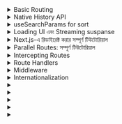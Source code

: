 
<details>
  <summary>Basic Routing</summary>
  
  ## Content Revealed
  
  
  


# 🚀 **Next.js 14-এ Nested Route (নেস্টেড রাউট) ব্যবহারের বাংলা টিউটোরিয়াল (TypeScript + TSX)**
Next.js-এ **Nested Routes** মানে হলো **একটি রাউটের ভিতরে অন্য রাউট তৈরি করা**।  
এটি **ড্যাশবোর্ড, ব্লগ পোস্ট, প্রোফাইল, অ্যাডমিন প্যানেল ইত্যাদির জন্য দরকারি**।  

---

## 🔹 **1️⃣ Basic Nested Route তৈরি করা**  
👉 ধরুন, আমাদের `/dashboard` রাউটের ভিতরে **"Users"** ও **"Settings"** পেজ থাকবে।

### ✅ **📁 ফোল্ডার স্ট্রাকচার**
```
app/
│── dashboard/
│   │── page.tsx          (Dashboard Home Page)
│   │── users/
│   │   │── page.tsx      (Users Page)
│   │── settings/
│   │   │── page.tsx      (Settings Page)
```

### **📌 `app/dashboard/page.tsx` (Dashboard মূল পেজ)**
```tsx
export default function Dashboard() {
  return (
    <div className="p-5">
      <h1 className="text-3xl font-bold">Dashboard</h1>
      <p>এটি Dashboard এর মূল পেজ।</p>
    </div>
  );
}
```
🛠 **রাউট:** `/dashboard`  

---

### **📌 `app/dashboard/users/page.tsx` (Users Page)**
```tsx
export default function UsersPage() {
  return (
    <div className="p-5">
      <h1 className="text-3xl font-bold">Users</h1>
      <p>এটি Users Page যেখানে ইউজার লিস্ট থাকবে।</p>
    </div>
  );
}
```
🛠 **রাউট:** `/dashboard/users`  

---

### **📌 `app/dashboard/settings/page.tsx` (Settings Page)**
```tsx
export default function SettingsPage() {
  return (
    <div className="p-5">
      <h1 className="text-3xl font-bold">Settings</h1>
      <p>এটি Settings Page যেখানে সেটিংস পরিবর্তন করা যাবে।</p>
    </div>
  );
}
```
🛠 **রাউট:** `/dashboard/settings`

---

## 🔹 **2️⃣ Nested Layout ব্যবহার করা (Shared Navbar/Footer)**  
👉 **`layout.tsx` ফাইল ব্যবহার করে Navbar/Footer শেয়ার করা যাবে।**  

### **📌 `app/dashboard/layout.tsx` (Dashboard Layout)**
```tsx
import Link from "next/link";

export default function DashboardLayout({ children }: { children: React.ReactNode }) {
  return (
    <div className="p-5">
      <nav className="mb-5">
        <Link href="/dashboard" className="mr-4 text-blue-500">Home</Link>
        <Link href="/dashboard/users" className="mr-4 text-blue-500">Users</Link>
        <Link href="/dashboard/settings" className="text-blue-500">Settings</Link>
      </nav>
      <main>{children}</main>
    </div>
  );
}
```
✅ **এখন `/dashboard` রুটের প্রতিটি পেজে Navbar দেখাবে।**  
🛠 **রাউটগুলো:** `/dashboard`, `/dashboard/users`, `/dashboard/settings`

---

## 🔹 **3️⃣ ডায়নামিক রাউট তৈরি করা**
👉 ধরুন, `/dashboard/users/1`, `/dashboard/users/2` এরকম **ডাইনামিক রাউট লাগবে**।

### ✅ **📁 ফোল্ডার স্ট্রাকচার**
```
app/
│── dashboard/
│   │── users/
│   │   │── [id]/
│   │   │   │── page.tsx   (User Details Page)
```

### **📌 `app/dashboard/users/[id]/page.tsx` (User Details Page)**
```tsx
export default function UserDetailsPage({ params }: { params: { id: string } }) {
  return (
    <div className="p-5">
      <h1 className="text-3xl font-bold">User ID: {params.id}</h1>
      <p>এটি ইউজারের ডিটেইলস পেজ।</p>
    </div>
  );
}
```
✅ **এখন `/dashboard/users/1`, `/dashboard/users/2` ইত্যাদি রাউট কাজ করবে।**

---

## 🔹 **4️⃣ Loading Skeleton দেখানো (Suspense & Loading State)**
👉 **ডাটা লোড হতে দেরি হলে "Loading..." দেখাতে পারি।**  

### **📌 `app/dashboard/loading.tsx`**
```tsx
export default function Loading() {
  return <p className="text-center text-gray-500">Loading...</p>;
}
```
✅ **এখন `/dashboard` এ লোডিং স্টেট দেখাবে ডাটা আসার আগে।**  

---

## 🎯 **সংক্ষেপে**
| বিষয় | ব্যাখ্যা |
|------|---------|
| **Basic Nested Route** | `app/dashboard/` ফোল্ডারের ভিতরে আলাদা পেজ তৈরি করলে নেস্টেড রাউট কাজ করবে। |
| **Shared Layout** | `layout.tsx` ব্যবহার করে Navbar/Footer যোগ করা যায়। |
| **Dynamic Route** | `app/dashboard/users/[id]/page.tsx` ব্যবহার করলে `/users/1`, `/users/2` রাউট কাজ করবে। |
| **Loading State** | `loading.tsx` ফাইল ব্যবহার করে লোডিং ইফেক্ট যোগ করা যায়। |

---

## 🎉 **শেষ কথা**
✅ **Next.js-এ Nested Route সহজেই তৈরি করা যায়।**  
✅ **Shared Layout ব্যবহার করলে UI ম্যানেজ করা সহজ হয়।**  
✅ **ডাইনামিক রাউট ও লোডিং স্ক্রিন যোগ করলে প্রজেক্ট আরও ভালো হয়।**  

🚀 **এখন আপনি Next.js-এ Nested Routing ব্যবহার করতে পারবেন! Happy Coding! 🎯**

</details>
<details>
<summary>Native History API</summary>
### Next.js-এ Native History API ব্যবহার করা  

Next.js-এ **window.history.pushState** এবং **window.history.replaceState** মেথড ব্যবহার করে ব্রাউজারের **history stack** আপডেট করা যায়, যাতে পেজ রিলোড ছাড়াই URL পরিবর্তন করা যায়।  

এই মেথডগুলো **Next.js Router** এর সাথে ইন্টিগ্রেট হয়, ফলে **usePathname** এবং **useSearchParams** হুকের মাধ্যমে URL পরিবর্তন ট্র্যাক করা যায়।

---

## 🔹 **window.history.pushState**  
এটি ব্রাউজারের **history stack**-এ নতুন একটি এন্ট্রি যোগ করে, ফলে ইউজার **Back** বাটন ব্যবহার করে আগের অবস্থায় ফিরে যেতে পারেন।  

💡 **উদাহরণ:**  
একটি প্রোডাক্ট লিস্ট সাজানোর জন্য **pushState** ব্যবহার করা যেতে পারে।  

```tsx
'use client'
 
import { useSearchParams } from 'next/navigation'
 
export default function SortProducts() {
  const searchParams = useSearchParams()
 
  function updateSorting(sortOrder: string) {
    const params = new URLSearchParams(searchParams.toString())
    params.set('sort', sortOrder)
    window.history.pushState(null, '', `?${params.toString()}`)
  }
 
  return (
    <>
      <button onClick={() => updateSorting('asc')}>Sort Ascending</button>
      <button onClick={() => updateSorting('desc')}>Sort Descending</button>
    </>
  )
}
```
📌 **কী হচ্ছে এখানে?**  
- **useSearchParams()** দিয়ে বর্তমান URL-এর **query parameters** নেওয়া হচ্ছে।  
- `updateSorting()` ফাংশনটি `sort` প্যারামিটার আপডেট করে **pushState** ব্যবহার করে URL পরিবর্তন করছে।  
- ফলে ইউজার যখন **Back** বাটন চাপবে, তখন আগের **sort order** ফিরে পাবে।  

---

## 🔹 **window.history.replaceState**  
এটি বর্তমান **history entry** পরিবর্তন করে, তবে নতুন এন্ট্রি যোগ করে না। ফলে **Back** বাটন চাপলে আগের অবস্থায় ফেরা যায় না।  

💡 **উদাহরণ:**  
ভাষা পরিবর্তন (Locale Switch) করার জন্য **replaceState** ব্যবহার করা যেতে পারে।  

```tsx
'use client'
 
import { usePathname } from 'next/navigation'
 
export function LocaleSwitcher() {
  const pathname = usePathname()
 
  function switchLocale(locale: string) {
    // নতুন ভাষার জন্য URL পরিবর্তন
    const newPath = `/${locale}${pathname}`
    window.history.replaceState(null, '', newPath)
  }
 
  return (
    <>
      <button onClick={() => switchLocale('en')}>English</button>
      <button onClick={() => switchLocale('fr')}>French</button>
    </>
  )
}
```
📌 **কী হচ্ছে এখানে?**  
- **usePathname()** দিয়ে বর্তমান পেজের **path** নেওয়া হচ্ছে।  
- `switchLocale()` ফাংশনটি নতুন ভাষা যুক্ত করে **replaceState** ব্যবহার করে URL পরিবর্তন করছে।  
- কিন্তু এটি **pushState** নয়, তাই ইউজার **Back** বাটনে চাপলে আগের ভাষায় ফিরে যেতে পারবে না।  

---

## 🛠 **সংক্ষেপে পার্থক্য:**  

| Method | কাজের ধরন | Back Button কাজ করে? |
|--------|-----------|----------------------|
| **pushState** | নতুন **history entry** যোগ করে | ✅ হ্যাঁ |
| **replaceState** | বর্তমান **history entry** পরিবর্তন করে | ❌ না |

এগুলো ব্যবহার করে Next.js-এ ডাইনামিকভাবে URL পরিবর্তন করা যায়, যা **SEO-friendly** এবং **user experience** উন্নত করে! 🚀
</details>

<details>
<summary>useSearchParams for sort </summary>
### **🛒 ৭টি প্রোডাক্ট নিয়ে `useSearchParams` ইমপ্লিমেন্টেশন**  
এখানে আমরা **Next.js** ব্যবহার করে ৭টি প্রোডাক্টের একটি লিস্ট তৈরি করবো, যেখানে ইউজার **Sort (Ascending/Descending), Category ফিল্টার এবং Pagination** করতে পারবে।  

---

## **📌 Features**
✅ **Query Parameters থেকে Data Fetch করবে**  
✅ **Sorting (Price Wise Asc/Desc) করা যাবে**  
✅ **Category Wise ফিল্টার করা যাবে**  
✅ **Pagination (একবারে ৩টি প্রোডাক্ট দেখানো হবে)**  

---

### **📜 Step 1: Dummy Product Data**
```tsx
const products = [
  { id: 1, name: "Laptop", price: 1000, category: "Electronics" },
  { id: 2, name: "Phone", price: 800, category: "Electronics" },
  { id: 3, name: "Shirt", price: 50, category: "Clothing" },
  { id: 4, name: "Jeans", price: 60, category: "Clothing" },
  { id: 5, name: "Washing Machine", price: 500, category: "Home Appliances" },
  { id: 6, name: "Headphones", price: 200, category: "Electronics" },
  { id: 7, name: "Shoes", price: 100, category: "Clothing" }
];
```

---

### **📜 Step 2: `ProductList.tsx` Component**
```tsx
'use client';

import { useSearchParams } from 'next/navigation';
import { useState, useEffect } from 'react';

const products = [
  { id: 1, name: "Laptop", price: 1000, category: "Electronics" },
  { id: 2, name: "Phone", price: 800, category: "Electronics" },
  { id: 3, name: "Shirt", price: 50, category: "Clothing" },
  { id: 4, name: "Jeans", price: 60, category: "Clothing" },
  { id: 5, name: "Washing Machine", price: 500, category: "Home Appliances" },
  { id: 6, name: "Headphones", price: 200, category: "Electronics" },
  { id: 7, name: "Shoes", price: 100, category: "Clothing" }
];

export default function ProductList() {
  const searchParams = useSearchParams();
  const [filteredProducts, setFilteredProducts] = useState(products);

  useEffect(() => {
    let sortedProducts = [...products];

    // ✅ Sort Handling
    const sortOrder = searchParams.get('sort');
    if (sortOrder === 'asc') {
      sortedProducts.sort((a, b) => a.price - b.price);
    } else if (sortOrder === 'desc') {
      sortedProducts.sort((a, b) => b.price - a.price);
    }

    // ✅ Category Filtering
    const category = searchParams.get('category');
    if (category) {
      sortedProducts = sortedProducts.filter(p => p.category === category);
    }

    // ✅ Pagination
    const page = parseInt(searchParams.get('page') || '1', 10);
    const perPage = 3;
    const startIndex = (page - 1) * perPage;
    const endIndex = startIndex + perPage;
    sortedProducts = sortedProducts.slice(startIndex, endIndex);

    setFilteredProducts(sortedProducts);
  }, [searchParams]);

  function updateQuery(param: string, value: string) {
    const params = new URLSearchParams(searchParams.toString());
    if (value) {
      params.set(param, value);
    } else {
      params.delete(param);
    }
    window.history.pushState(null, '', `?${params.toString()}`);
  }

  return (
    <div className="p-4">
      <h2 className="text-xl font-bold mb-2">🛒 Product List</h2>

      {/* 🔹 Sorting Buttons */}
      <div className="mb-4">
        <button onClick={() => updateQuery('sort', 'asc')} className="px-3 py-1 bg-blue-500 text-white mr-2">Sort by Price (Low to High)</button>
        <button onClick={() => updateQuery('sort', 'desc')} className="px-3 py-1 bg-blue-500 text-white">Sort by Price (High to Low)</button>
      </div>

      {/* 🔹 Category Filter */}
      <div className="mb-4">
        <button onClick={() => updateQuery('category', 'Electronics')} className="px-3 py-1 bg-green-500 text-white mr-2">Electronics</button>
        <button onClick={() => updateQuery('category', 'Clothing')} className="px-3 py-1 bg-green-500 text-white mr-2">Clothing</button>
        <button onClick={() => updateQuery('category', 'Home Appliances')} className="px-3 py-1 bg-green-500 text-white">Home Appliances</button>
        <button onClick={() => updateQuery('category', '')} className="px-3 py-1 bg-gray-500 text-white ml-2">Reset</button>
      </div>

      {/* 🔹 Product List */}
      <ul className="border p-4 rounded">
        {filteredProducts.length > 0 ? (
          filteredProducts.map((product) => (
            <li key={product.id} className="py-2 border-b">
              {product.name} - ${product.price} ({product.category})
            </li>
          ))
        ) : (
          <p className="text-red-500">No products found.</p>
        )}
      </ul>

      {/* 🔹 Pagination */}
      <div className="mt-4">
        <button onClick={() => updateQuery('page', '1')} className="px-3 py-1 bg-gray-700 text-white mr-2">Page 1</button>
        <button onClick={() => updateQuery('page', '2')} className="px-3 py-1 bg-gray-700 text-white">Page 2</button>
      </div>
    </div>
  );
}
```

---

## **🚀 কীভাবে কাজ করবে?**
1. **Sorting:**  
   - "Sort by Price (Low to High)" ক্লিক করলে URL: `?sort=asc`  
   - "Sort by Price (High to Low)" ক্লিক করলে URL: `?sort=desc`  

2. **Filtering by Category:**  
   - "Electronics" ক্লিক করলে URL: `?category=Electronics`  
   - "Clothing" ক্লিক করলে URL: `?category=Clothing`  
   - "Home Appliances" ক্লিক করলে URL: `?category=Home Appliances`  

3. **Pagination:**  
   - "Page 1" ক্লিক করলে URL: `?page=1` (প্রথম ৩টি প্রোডাক্ট দেখাবে)  
   - "Page 2" ক্লিক করলে URL: `?page=2` (পরবর্তী ৩টি প্রোডাক্ট দেখাবে)  

---

## **🔥 সংক্ষেপে `useSearchParams` দিয়ে কী করা হলো?**
✅ **Query থেকে `sort`, `category`, `page` রিড করা হলো।**  
✅ **Sorting অনুযায়ী প্রোডাক্ট সাজানো হলো।**  
✅ **Category অনুসারে ফিল্টার করা হলো।**  
✅ **Pagination যোগ করা হলো (একবারে ৩টি প্রোডাক্ট দেখানো হলো)।**  
✅ **URL আপডেটের জন্য `window.history.pushState` ব্যবহার করা হলো।**  

🚀 **এটি ব্যবহার করে Next.js-এ ডাইনামিক ফিল্টারিং ও পেজিনেশন সহজে করা সম্ভব!** 🎯
</details>

<details>
<summary>Loading UI এবং Streaming suspanse </summary>

নিচে Next.js-এ **Loading UI এবং Streaming** ব্যাখ্যা করা হলো এবং **Skeleton UI সহ লোডিং পেজের** একটি উদাহরণ দেওয়া হলো।

---

## **🔹 Loading UI এবং Streaming**
### **📌 Loading UI কী?**
Next.js-এ `loading.js` একটি **special file**, যা **React Suspense** ব্যবহার করে **loading state** তৈরি করতে সাহায্য করে। এটি রুট সেগমেন্ট (route segment) লোড হওয়ার সময় **তৎক্ষণাৎ একটি লোডিং UI** দেখায় এবং **নতুন কন্টেন্ট** লোড হওয়ার পর স্বয়ংক্রিয়ভাবে পরিবর্তন করে।

### **🔥 Instant Loading States**
- ব্যবহারকারীরা বুঝতে পারে যে অ্যাপটি **রেসপন্স করছে।**
- স্ক্রিনের গুরুত্বপূর্ণ অংশ যেমন **কভার ফটো, টাইটেল বা Skeleton UI** লোড করা যায়।
- এটি **ভালো ইউজার এক্সপেরিয়েন্স** প্রদান করে।

### **📂 `loading.js` ফাইল যুক্ত করার নিয়ম**
ফোল্ডারের ভিতরে `loading.js` ফাইল রাখলেই এটি **স্বয়ংক্রিয়ভাবে `layout.js`-এর ভেতরে `page.js`-কে wrap** করবে।

📌 **ফাইল স্ট্রাকচার:**
```
app/
 ├── dashboard/
 │    ├── page.tsx
 │    ├── layout.tsx
 │    ├── loading.tsx  <-- ✅ এখানে লোডিং UI যুক্ত হবে।
```

### **📌 Skeleton UI সহ `loading.tsx` ফাইলের কোড**
```tsx
import React from 'react';

export default function Loading() {
  return (
    <div className="p-6">
      <div className="animate-pulse space-y-4">
        <div className="h-4 bg-gray-300 rounded w-3/4"></div>
        <div className="h-4 bg-gray-300 rounded w-1/2"></div>
        <div className="h-8 bg-gray-300 rounded w-full"></div>
      </div>
    </div>
  );
}
```
🔹 **এখানে কী হচ্ছে?**
- `animate-pulse` ক্লাস ব্যবহার করে **সোফট বাউন্সিং এফেক্ট** দেওয়া হয়েছে।
- `bg-gray-300` ব্যাকগ্রাউন্ড রঙের মাধ্যমে **Skeleton UI** তৈরি করা হয়েছে।

---

## **🔹 Streaming with Suspense**
### **📌 Streaming কীভাবে কাজ করে?**
📌 **পুরোনো SSR প্রসেস:**  
1️⃣ সার্ভার থেকে ডাটা ফেচ করা হয়।  
2️⃣ সার্ভার HTML রেন্ডার করে।  
3️⃣ ক্লায়েন্টে HTML, CSS, এবং JavaScript পাঠানো হয়।  
4️⃣ পেজ প্রথমে **নন-ইন্টারঅ্যাকটিভ** থাকে।  
5️⃣ **React হাইড্রেট করে** পেজকে ইন্টারঅ্যাকটিভ করে।  

📌 **Streaming SSR-এর সুবিধা:**  
✅ পেজ লোড **ব্লক না হয়ে** ধাপে ধাপে লোড হয়।  
✅ কম গুরুত্বপূর্ণ **কম্পোনেন্টগুলোর** লোডিং **পরে হতে পারে**।  
✅ সার্ভার **চাংক আকারে HTML পাঠাতে পারে**, ফলে লোডিং টাইম কমে।  

---

### **📌 `Suspense` এবং Streaming-এর ব্যবহার**
📂 **`page.tsx` ফাইল:**  
```tsx
import { Suspense } from "react";
import { PostFeed, Weather } from "./Components";

export default function Posts() {
  return (
    <section>
      {/* পোস্ট ফিড লোড হচ্ছে */}
      <Suspense fallback={<p>Loading feed...</p>}>
        <PostFeed />
      </Suspense>
      
      {/* আবহাওয়ার তথ্য লোড হচ্ছে */}
      <Suspense fallback={<p>Loading weather...</p>}>
        <Weather />
      </Suspense>
    </section>
  );
}
```
🔹 **কী হচ্ছে?**
- **`Suspense` ব্যাবহার করে** আলাদা কম্পোনেন্ট লোড করা হচ্ছে।
- **`fallback` হিসেবে Skeleton UI, Spinner বা টেক্সট দেখানো যায়।**
- **Streaming-এর ফলে কিছু অংশ আগে দেখা যাবে, কিছু অংশ পরে লোড হবে।**

---

## **🔹 SEO এবং Performance**
✅ **SEO তে কোনো সমস্যা হবে না**, কারণ **Next.js `generateMetadata`** সম্পন্ন হওয়ার পর **প্রথম অংশটি স্ট্রিম করবে।**  
✅ **স্ট্যাটাস কোড:** স্ট্রিমিং এর ক্ষেত্রে **২০০ স্ট্যাটাস কোড** ফেরত আসবে।  
✅ **সর্বোচ্চ পারফরম্যান্স পেতে `loading.js` এবং `Suspense` ব্যবহার করুন।**  

---

এভাবে **Skeleton UI** এবং **Streaming Suspense** ব্যবহার করে **একটি সুপার ফাস্ট, SEO ফ্রেন্ডলি এবং ভালো UX প্রদান করা যায়! 🚀**
</details>


<details> 
 <summary>Next.js-এ রিডাইরেক্ট করার সম্পূর্ণ টিউটোরিয়াল </summary>

 ### Next.js-এ রিডাইরেক্ট করার সম্পূর্ণ টিউটোরিয়াল (বাংলায়)

এই টিউটোরিয়ালে আমরা Next.js-এ রিডাইরেক্ট করার বিভিন্ন পদ্ধতি শিখব। রিডাইরেক্টিং ব্যবহারকারীদের এক পৃষ্ঠা থেকে অন্য পৃষ্ঠায় নিয়ে যাওয়ার জন্য অত্যন্ত গুরুত্বপূর্ণ, বিশেষ করে যখন URL পরিবর্তন হয় বা ব্যবহারকারীর অ্যাকশনের ভিত্তিতে পৃষ্ঠা পরিবর্তন করা প্রয়োজন।

---

### ১. `redirect` ফাংশন ব্যবহার করে রিডাইরেক্ট

**কখন ব্যবহার করবেন?**  
যখন কোনো সার্ভার অ্যাকশন বা ইভেন্টের পরে ব্যবহারকারীকে অন্য পৃষ্ঠায় নিয়ে যেতে চান।

**উদাহরণ:**
ধরুন, আপনি একটি ব্লগ পোস্ট তৈরি করার পরে ব্যবহারকারীকে নতুন পোস্টের পৃষ্ঠায় নিয়ে যেতে চান।

```typescript
// app/actions.ts
'use server'

import { redirect } from 'next/navigation'
import { revalidatePath } from 'next/cache'

export async function createPost(id: string) {
  try {
    // ডাটাবেসে পোস্ট তৈরি করুন
  } catch (error) {
    // ত্রুটি হ্যান্ডল করুন
  }

  revalidatePath('/posts') // ক্যাশে করা পোস্ট আপডেট করুন
  redirect(`/post/${id}`) // নতুন পোস্ট পৃষ্ঠায় নেভিগেট করুন
}
```

**জানার বিষয়:**
- `redirect` ডিফল্টভাবে 307 (অস্থায়ী রিডাইরেক্ট) স্ট্যাটাস কোড রিটার্ন করে।
- এটি সার্ভার কম্পোনেন্ট, সার্ভার অ্যাকশন এবং রাউট হ্যান্ডলারে ব্যবহার করা যায়।

---

### ২. `permanentRedirect` ফাংশন ব্যবহার করে স্থায়ী রিডাইরেক্ট

**কখন ব্যবহার করবেন?**  
যখন কোনো স্থায়ী পরিবর্তন হয়, যেমন ইউজারনেম পরিবর্তনের পরে প্রোফাইল URL আপডেট করা।

**উদাহরণ:**
```typescript
// app/actions.ts
'use server'

import { permanentRedirect } from 'next/navigation'
import { revalidateTag } from 'next/cache'

export async function updateUsername(username: string, formData: FormData) {
  try {
    // ডাটাবেসে ইউজারনেম আপডেট করুন
  } catch (error) {
    // ত্রুটি হ্যান্ডল করুন
  }

  revalidateTag('username') // ইউজারনেমের সকল রেফারেন্স আপডেট করুন
  permanentRedirect(`/profile/${username}`) // নতুন প্রোফাইল URL-এ নেভিগেট করুন
}
```

**জানার বিষয়:**
- `permanentRedirect` ডিফল্টভাবে 308 (স্থায়ী রিডাইরেক্ট) স্ট্যাটাস কোড রিটার্ন করে।

---

### ৩. `useRouter` হুক ব্যবহার করে ক্লায়েন্ট-সাইড রিডাইরেক্ট

**কখন ব্যবহার করবেন?**  
ক্লায়েন্ট কম্পোনেন্টে ইভেন্ট হ্যান্ডলারের ভিতরে রিডাইরেক্ট করতে।

**উদাহরণ:**
```typescript
// app/page.tsx
'use client'

import { useRouter } from 'next/navigation'

export default function Page() {
  const router = useRouter()

  return (
    <button type="button" onClick={() => router.push('/dashboard')}>
      ড্যাশবোর্ড
    </button>
  )
}
```

**জানার বিষয়:**
- প্রোগ্রাম্যাটিক নেভিগেশনের জন্য `useRouter` ব্যবহার করুন। লিঙ্কের জন্য `<Link>` কম্পোনেন্ট ব্যবহার করা ভালো।

---

### ৪. `next.config.js`-এ রিডাইরেক্ট কনফিগার করা

**কখন ব্যবহার করবেন?**  
যখন আগে থেকে জানা URL পাথ পরিবর্তন করতে চান বা বড় সংখ্যক রিডাইরেক্ট পরিচালনা করতে চান।

**উদাহরণ:**
```typescript
// next.config.js
module.exports = {
  async redirects() {
    return [
      {
        source: '/about', // পুরানো URL
        destination: '/', // নতুন URL
        permanent: true, // স্থায়ী রিডাইরেক্ট
      },
      {
        source: '/blog/:slug', // ওয়াইল্ডকার্ড পাথ
        destination: '/news/:slug', // নতুন পাথ
        permanent: true,
      },
    ]
  },
}
```

**জানার বিষয়:**
- `permanent: true` হলে 308 (স্থায়ী রিডাইরেক্ট), `false` হলে 307 (অস্থায়ী রিডাইরেক্ট) স্ট্যাটাস কোড রিটার্ন করে।

---

### ৫. মিডলওয়্যার ব্যবহার করে রিডাইরেক্ট

**কখন ব্যবহার করবেন?**  
যখন শর্তসাপেক্ষে রিডাইরেক্ট করতে চান, যেমন অথেন্টিকেশন চেক করা।

**উদাহরণ:**
```typescript
// middleware.ts
import { NextResponse, NextRequest } from 'next/server'
import { authenticate } from 'auth-provider'

export function middleware(request: NextRequest) {
  const isAuthenticated = authenticate(request)

  // প্রমাণীকরণ করা থাকলে স্বাভাবিকভাবে চালিয়ে যান
  if (isAuthenticated) {
    return NextResponse.next()
  }

  // প্রমাণীকরণ না করা থাকলে লগইন পৃষ্ঠায় রিডাইরেক্ট করুন
  return NextResponse.redirect(new URL('/login', request.url))
}

export const config = {
  matcher: '/dashboard/:path*', // শুধুমাত্র ড্যাশবোর্ডের জন্য মিডলওয়্যার প্রয়োগ
}
```

**জানার বিষয়:**
- মিডলওয়্যার `next.config.js`-এ রিডাইরেক্টের পরে এবং রেন্ডারিং এর আগে রান হয়।

---

### ৬. বড় সংখ্যক রিডাইরেক্ট পরিচালনা (এডভান্সড)

**কখন ব্যবহার করবেন?**  
যখন আপনার অ্যাপ্লিকেশনে 1000+ রিডাইরেক্ট থাকে এবং আপনি এগুলিকে দক্ষতার সাথে পরিচালনা করতে চান।

**ধাপ:**
1. একটি রিডাইরেক্ট ম্যাপ তৈরি করুন (যেমন JSON ফাইল বা ডাটাবেসে সংরক্ষণ করুন)।
2. মিডলওয়্যার এবং Bloom filter ব্যবহার করে দ্রুত লুকআপ করুন।

**উদাহরণ:**
```typescript
// middleware.ts
import { NextResponse, NextRequest } from 'next/server'
import { ScalableBloomFilter } from 'bloom-filters'
import GeneratedBloomFilter from './redirects/bloom-filter.json'

// Bloom filter ইনিশিয়ালাইজ করুন
const bloomFilter = ScalableBloomFilter.fromJSON(GeneratedBloomFilter as any)

export async function middleware(request: NextRequest) {
  const pathname = request.nextUrl.pathname

  // Bloom filter-এ পাথ আছে কিনা চেক করুন
  if (bloomFilter.has(pathname)) {
    const api = new URL(
      `/api/redirects?pathname=${encodeURIComponent(pathname)}`,
      request.nextUrl.origin
    )

    try {
      const redirectData = await fetch(api)
      if (redirectData.ok) {
        const redirectEntry = await redirectData.json()
        if (redirectEntry) {
          const statusCode = redirectEntry.permanent ? 308 : 307
          return NextResponse.redirect(redirectEntry.destination, statusCode)
        }
      }
    } catch (error) {
      console.error(error)
    }
  }

  // রিডাইরেক্ট পাওয়া যায়নি, রিডাইরেক্ট ছাড়াই চালিয়ে যান
  return NextResponse.next()
}
```

**জানার বিষয়:**
- Bloom filter ব্যবহার করে আপনি দ্রুত চেক করতে পারেন যে রিডাইরেক্ট আছে কিনা।

---

### শেষ কথা

এই টিউটোরিয়ালে আমরা Next.js-এ রিডাইরেক্ট করার বিভিন্ন পদ্ধতি শিখেছি। প্রতিটি পদ্ধতির নিজস্ব ব্যবহারের ক্ষেত্র রয়েছে, তাই আপনার প্রয়োজনের ভিত্তিতে সঠিক পদ্ধতি বেছে নিন। রিডাইরেক্টিং ব্যবহার করে আপনি ব্যবহারকারীদের জন্য একটি সুবিন্যস্ত এবং দক্ষ নেভিগেশন অভিজ্ঞতা তৈরি করতে পারেন।

Happy Coding! 🚀
</details>




<details> 
 <summary>Parallel Routes: সম্পূর্ণ টিউটোরিয়াল </summary>
 ### Next.js-এ Parallel Routes: সম্পূর্ণ টিউটোরিয়াল (বাংলায়)

Parallel Routes Next.js-এর একটি শক্তিশালী ফিচার যা আপনাকে একই লেআউটে একাধিক পৃষ্ঠা একসাথে বা শর্তসাপেক্ষে রেন্ডার করতে দেয়। এটি ড্যাশবোর্ড, সোশ্যাল মিডিয়া ফিড, বা অন্যান্য ডায়নামিক সেকশন তৈরি করার জন্য অত্যন্ত উপযোগী।

এই টিউটোরিয়ালে আমরা Parallel Routes-এর ধারণা, ব্যবহারের পদ্ধতি এবং কিছু ব্যবহারিক উদাহরণ শিখব।

---

### ১. Parallel Routes কী?

Parallel Routes আপনাকে একই লেআউটে একাধিক পৃষ্ঠা (বা স্লট) একসাথে রেন্ডার করতে দেয়। প্রতিটি স্লট একটি আলাদা কম্পোনেন্ট বা পৃষ্ঠা হতে পারে, যা URL-এর সাথে সিঙ্ক্রোনাইজড থাকে।

**উদাহরণ:**  
একটি ড্যাশবোর্ডে আপনি একই সাথে `@team` এবং `@analytics` স্লট রেন্ডার করতে পারেন।

---

### ২. Parallel Routes তৈরি করা

Parallel Routes তৈরি করতে Next.js-এ `@folder` কনভেনশন ব্যবহার করা হয়। প্রতিটি স্লট একটি ফোল্ডার দ্বারা প্রতিনিধিত্ব করা হয়।

**ফাইল স্ট্রাকচার:**
```
app/
├── @analytics/
│   ├── page.tsx
├── @team/
│   ├── page.tsx
├── layout.tsx
├── page.tsx
```

**লেআউটে স্লট ব্যবহার:**
```typescript
// app/layout.tsx
export default function Layout({
  children,
  analytics,
  team,
}: {
  children: React.ReactNode;
  analytics: React.ReactNode;
  team: React.ReactNode;
}) {
  return (
    <>
      {children}
      {analytics}
      {team}
    </>
  );
}
```

**জানার বিষয়:**
- `children` একটি ইমপ্লিসিট স্লট, যা `@children` ফোল্ডারের সমতুল্য।
- স্লটগুলি URL স্ট্রাকচারকে প্রভাবিত করে না। উদাহরণস্বরূপ, `/@analytics/views` URL হবে `/views`।

---

### ৩. Active State এবং নেভিগেশন

Next.js স্বয়ংক্রিয়ভাবে প্রতিটি স্লটের Active State ট্র্যাক করে।

- **সফট নেভিগেশন:** ক্লায়েন্ট-সাইড নেভিগেশনে, শুধুমাত্র সংশ্লিষ্ট স্লটের কন্টেন্ট আপডেট হয়, অন্য স্লটগুলি অপরিবর্তিত থাকে।
- **হার্ড নেভিগেশন:** পৃষ্ঠা রিফ্রেশ বা ফুল-পেজ লোডে, Next.js `default.js` ফাইল ব্যবহার করে। যদি `default.js` না থাকে, তাহলে 404 দেখায়।

**উদাহরণ:**
```
app/
├── @analytics/
│   ├── default.tsx
│   ├── page-views/
│   │   ├── page.tsx
│   ├── visitors/
│   │   ├── page.tsx
```

`/page-views`-এ নেভিগেট করলে `@analytics` স্লটে `page-views` রেন্ডার হবে, এবং অন্য স্লটগুলি তাদের Active State বজায় রাখবে।

---

### ৪. `useSelectedLayoutSegment` ব্যবহার করে Active Segment পড়া

আপনি `useSelectedLayoutSegment` বা `useSelectedLayoutSegments` হুক ব্যবহার করে একটি স্লটের Active Segment পড়তে পারেন।

**উদাহরণ:**
```typescript
// app/layout.tsx
'use client'

import { useSelectedLayoutSegment } from 'next/navigation'

export default function Layout({ auth }: { auth: React.ReactNode }) {
  const loginSegment = useSelectedLayoutSegment('auth');
  return (
    <>
      {auth}
      <p>Active Segment: {loginSegment}</p>
    </>
  );
}
```

যখন ব্যবহারকারী `app/@auth/login`-এ নেভিগেট করে, `loginSegment` হবে `"login"`।

---

### ৫. শর্তসাপেক্ষ রাউট (Conditional Routes)

Parallel Routes ব্যবহার করে আপনি শর্তসাপেক্ষে রাউট রেন্ডার করতে পারেন। উদাহরণস্বরূপ, ব্যবহারকারীর রোলের ভিত্তিতে আলাদা ড্যাশবোর্ড দেখানো।

**উদাহরণ:**
```typescript
// app/dashboard/layout.tsx
import { checkUserRole } from '@/lib/auth'

export default function Layout({
  user,
  admin,
}: {
  user: React.ReactNode;
  admin: React.ReactNode;
}) {
  const role = checkUserRole();
  return role === 'admin' ? admin : user;
}
```

---

### ৬. ট্যাব গ্রুপ তৈরি করা

একটি স্লটের ভিতরে লেআউট তৈরি করে আপনি ট্যাব-ভিত্তিক নেভিগেশন তৈরি করতে পারেন।

**উদাহরণ:**
```typescript
// app/@analytics/layout.tsx
import Link from 'next/link'

export default function Layout({ children }: { children: React.ReactNode }) {
  return (
    <>
      <nav>
        <Link href="/page-views">Page Views</Link>
        <Link href="/visitors">Visitors</Link>
      </nav>
      <div>{children}</div>
    </>
  );
}
```

---

### ৭. মোডাল তৈরি করা

Parallel Routes এবং Intercepting Routes একসাথে ব্যবহার করে আপনি ডিপ লিঙ্কিং সাপোর্ট করে এমন মোডাল তৈরি করতে পারেন।

**ধাপ:**
1. একটি `/login` রাউট তৈরি করুন যা মূল লগইন পৃষ্ঠা রেন্ডার করে।
2. `@auth` স্লটে `default.tsx` ফাইল তৈরি করুন যা `null` রিটার্ন করে।
3. `@auth/(.)login/page.tsx` ফাইলে মোডাল কম্পোনেন্ট তৈরি করুন।

**উদাহরণ:**
```typescript
// app/@auth/(.)login/page.tsx
import { Modal } from '@/app/ui/modal'
import { Login } from '@/app/ui/login'

export default function Page() {
  return (
    <Modal>
      <Login />
    </Modal>
  );
}
```

**মোডাল খোলা এবং বন্ধ করা:**
```typescript
// app/layout.tsx
import Link from 'next/link'

export default function Layout({
  auth,
  children,
}: {
  auth: React.ReactNode;
  children: React.ReactNode;
}) {
  return (
    <>
      <nav>
        <Link href="/login">Open modal</Link>
      </nav>
      <div>{auth}</div>
      <div>{children}</div>
    </>
  );
}
```

```typescript
// app/ui/modal.tsx
'use client'

import { useRouter } from 'next/navigation'

export function Modal({ children }: { children: React.ReactNode }) {
  const router = useRouter()
  return (
    <>
      <button onClick={() => router.back()}>Close modal</button>
      <div>{children}</div>
    </>
  );
}
```

---

### ৮. লোডিং এবং এরর UI

Parallel Routes-কে আলাদাভাবে স্ট্রিম করা যায়, যার ফলে আপনি প্রতিটি রাউটের জন্য আলাদা লোডিং এবং এরর UI তৈরি করতে পারেন।

**উদাহরণ:**
```typescript
// app/@analytics/loading.tsx
export default function Loading() {
  return <p>Loading analytics...</p>;
}
```

---

### শেষ কথা

Parallel Routes Next.js-এর একটি শক্তিশালী ফিচার যা আপনাকে ডায়নামিক এবং ইন্টারঅ্যাক্টিভ ইউজার ইন্টারফেস তৈরি করতে সাহায্য করে। এই টিউটোরিয়ালে আমরা Parallel Routes-এর বিভিন্ন দিক শিখেছি, যেমন স্লট তৈরি করা, শর্তসাপেক্ষ রাউট, মোডাল তৈরি করা এবং লোডিং/এরর UI ব্যবস্থাপনা।

এই ফিচারটি ব্যবহার করে আপনি আরও দক্ষ এবং ইউজার-ফ্রেন্ডলি অ্যাপ্লিকেশন তৈরি করতে পারবেন।

Happy Coding! 🚀
</details>
<details> 
 <summary> Intercepting Routes</summary>
 ### Next.js-এ Intercepting Routes: সম্পূর্ণ টিউটোরিয়াল (বাংলায়)

Intercepting Routes Next.js-এর একটি শক্তিশালী ফিচার যা আপনাকে বর্তমান লেআউটের মধ্যে অন্য একটি রাউটের কন্টেন্ট লোড করতে দেয়। এটি বিশেষভাবে উপযোগী যখন আপনি ব্যবহারকারীকে সম্পূর্ণ পৃষ্ঠা পরিবর্তন না করে একটি মোডাল বা ওভারলে মাধ্যমে কন্টেন্ট দেখাতে চান।

এই টিউটোরিয়ালে আমরা Intercepting Routes-এর ধারণা, ব্যবহারের পদ্ধতি এবং কিছু ব্যবহারিক উদাহরণ শিখব।

---

### ১. Intercepting Routes কী?

Intercepting Routes আপনাকে একটি রাউটের কন্টেন্ট বর্তমান লেআউটের মধ্যে লোড করতে দেয়। উদাহরণস্বরূপ, একটি ফিডে থাকা ফটো ক্লিক করলে, আপনি ফটোটি একটি মোডালে দেখাতে পারেন, যেখানে URL পরিবর্তন হয় না এবং ফিড পৃষ্ঠা ওভারলে হিসেবে থাকে।

**উদাহরণ:**
- ফিড পৃষ্ঠা: `/feed`
- ফটো পৃষ্ঠা: `/photo/123`
- মোডালে ফটো দেখানো: `/feed` পৃষ্ঠার ওভারলে হিসেবে `/photo/123` দেখানো।

---

### ২. Intercepting Routes কনভেনশন

Intercepting Routes তৈরি করতে Next.js-এ `(..)` কনভেনশন ব্যবহার করা হয়। এটি রিলেটিভ পাথের মতো কাজ করে, কিন্তু রাউট সেগমেন্টের জন্য।

**কনভেনশন:**
- `(.)`: একই লেভেলের সেগমেন্ট ম্যাচ করতে।
- `(..)`: এক লেভেল উপরের সেগমেন্ট ম্যাচ করতে।
- `(..)(..)`: দুই লেভেল উপরের সেগমেন্ট ম্যাচ করতে।
- `(...)`: রুট ডিরেক্টরি থেকে সেগমেন্ট ম্যাচ করতে।

**উদাহরণ:**
ফিড পৃষ্ঠা থেকে ফটো সেগমেন্ট ইন্টারসেপ্ট করতে:
```
app/
├── @modal/
│   ├── (..)photo/
│   │   ├── [id]/
│   │   │   ├── page.tsx
├── feed/
│   ├── page.tsx
├── photo/
│   ├── [id]/
│   │   ├── page.tsx
```

---

### ৩. মোডাল তৈরি করা

Intercepting Routes এবং Parallel Routes একসাথে ব্যবহার করে আপনি মোডাল তৈরি করতে পারেন। এটি নিম্নলিখিত চ্যালেঞ্জগুলি সমাধান করে:
- মোডাল কন্টেন্ট URL-এর মাধ্যমে শেয়ারযোগ্য করা।
- পৃষ্ঠা রিফ্রেশ করলে মোডাল বন্ধ না করে কন্টেক্সট সংরক্ষণ করা।
- ব্যাকওয়ার্ড নেভিগেশনে মোডাল বন্ধ করা।
- ফরওয়ার্ড নেভিগেশনে মোডাল পুনরায় খোলা।

**ধাপ:**
1. একটি `/photo/[id]` রাউট তৈরি করুন যা মূল ফটো পৃষ্ঠা রেন্ডার করে।
2. `@modal` স্লটে `(..)photo/[id]/page.tsx` ফাইল তৈরি করুন যা মোডালে ফটো দেখায়।

**উদাহরণ:**
```typescript
// app/photo/[id]/page.tsx
export default function PhotoPage({ params }: { params: { id: string } }) {
  return <div>Photo Page: {params.id}</div>;
}
```

```typescript
// app/@modal/(..)photo/[id]/page.tsx
import { Modal } from '@/components/modal';

export default function PhotoModal({ params }: { params: { id: string } }) {
  return (
    <Modal>
      <div>Photo Modal: {params.id}</div>
    </Modal>
  );
}
```

**মোডাল খোলা এবং বন্ধ করা:**
```typescript
// app/feed/page.tsx
import Link from 'next/link';

export default function FeedPage() {
  return (
    <div>
      <h1>Feed Page</h1>
      <Link href="/photo/123">Open Photo Modal</Link>
    </div>
  );
}
```

```typescript
// app/@modal/default.tsx
export default function DefaultModal() {
  return null;
}
```

---

### ৪. Intercepting Routes-এর ব্যবহারিক উদাহরণ

#### উদাহরণ ১: লগইন মোডাল
একটি নেভবারে লগইন বাটন ক্লিক করলে লগইন মোডাল খুলবে, কিন্তু সরাসরি `/login` URL-এ গেলে সম্পূর্ণ লগইন পৃষ্ঠা দেখাবে।

**ফাইল স্ট্রাকচার:**
```
app/
├── @modal/
│   ├── (..)login/
│   │   ├── page.tsx
├── login/
│   ├── page.tsx
```

**কোড:**
```typescript
// app/login/page.tsx
export default function LoginPage() {
  return <div>Login Page</div>;
}
```

```typescript
// app/@modal/(..)login/page.tsx
import { Modal } from '@/components/modal';

export default function LoginModal() {
  return (
    <Modal>
      <div>Login Modal</div>
    </Modal>
  );
}
```

#### উদাহরণ ২: শপিং কার্ট মোডাল
একটি ই-কমার্স সাইটে শপিং কার্ট মোডাল তৈরি করুন, যা ওভারলে হিসেবে খুলবে।

**ফাইল স্ট্রাকচার:**
```
app/
├── @modal/
│   ├── (..)cart/
│   │   ├── page.tsx
├── cart/
│   ├── page.tsx
```

**কোড:**
```typescript
// app/cart/page.tsx
export default function CartPage() {
  return <div>Cart Page</div>;
}
```

```typescript
// app/@modal/(..)cart/page.tsx
import { Modal } from '@/components/modal';

export default function CartModal() {
  return (
    <Modal>
      <div>Cart Modal</div>
    </Modal>
  );
}
```

---

### ৫. Intercepting Routes-এর সুবিধা

- **ইউজার এক্সপেরিয়েন্স উন্নত করা:** ব্যবহারকারীকে সম্পূর্ণ পৃষ্ঠা পরিবর্তন না করে ওভারলে মাধ্যমে কন্টেন্ট দেখানো।
- **ডিপ লিঙ্কিং:** মোডাল কন্টেন্ট URL-এর মাধ্যমে শেয়ারযোগ্য।
- **কন্টেক্সট সংরক্ষণ:** পৃষ্ঠা রিফ্রেশ করলে মোডাল বন্ধ না করে কন্টেক্সট সংরক্ষণ করা।

---

### শেষ কথা

Intercepting Routes Next.js-এর একটি শক্তিশালী ফিচার যা আপনাকে আরও ইন্টারঅ্যাক্টিভ এবং ইউজার-ফ্রেন্ডলি অ্যাপ্লিকেশন তৈরি করতে সাহায্য করে। এই টিউটোরিয়ালে আমরা Intercepting Routes-এর ধারণা, কনভেনশন এবং ব্যবহারিক উদাহরণ শিখেছি।

এই ফিচারটি ব্যবহার করে আপনি মোডাল, ওভারলে এবং অন্যান্য ডায়নামিক UI কম্পোনেন্ট তৈরি করতে পারবেন।

Happy Coding! 🚀
</details>
<details> 
 <summary> Route Handlers</summary>
 ### Next.js-এ Route Handlers: সম্পূর্ণ টিউটোরিয়াল (বাংলায়)

Route Handlers Next.js-এর একটি শক্তিশালী ফিচার যা আপনাকে ওয়েব রিকোয়েস্ট এবং রেসপন্স API ব্যবহার করে কাস্টম রিকোয়েস্ট হ্যান্ডলার তৈরি করতে দেয়। এটি API রাউটের সমতুল্য, কিন্তু `app` ডিরেক্টরির মধ্যে ব্যবহার করা হয়। এই টিউটোরিয়ালে আমরা Route Handlers-এর ধারণা, ব্যবহারের পদ্ধতি এবং কিছু ব্যবহারিক উদাহরণ শিখব।

---

### ১. Route Handlers কী?

Route Handlers আপনাকে একটি নির্দিষ্ট রাউটের জন্য কাস্টম রিকোয়েস্ট হ্যান্ডলার তৈরি করতে দেয়। এটি `app` ডিরেক্টরির মধ্যে `route.js` বা `route.ts` ফাইলে সংজ্ঞায়িত করা হয়। এটি API রাউটের মতো কাজ করে, কিন্তু `pages` ডিরেক্টরির পরিবর্তে `app` ডিরেক্টরিতে ব্যবহার করা হয়।

**উদাহরণ:**
```typescript
// app/api/route.ts
export async function GET(request: Request) {
  return new Response('Hello, Next.js!');
}
```

**জানার বিষয়:**
- Route Handlers শুধুমাত্র `app` ডিরেক্টরির মধ্যে ব্যবহার করা যায়।
- `page.js` এবং `route.js` একই রাউট সেগমেন্টে থাকতে পারে না।

---

### ২. Route Handlers কনভেনশন

Route Handlers `route.js` বা `route.ts` ফাইলে সংজ্ঞায়িত করা হয় এবং `app` ডিরেক্টরির মধ্যে যেকোনো জায়গায় নেস্টেড হতে পারে।

**ফাইল স্ট্রাকচার:**
```
app/
├── api/
│   ├── route.ts
```

**উদাহরণ:**
```typescript
// app/api/route.ts
export async function GET(request: Request) {
  return new Response('Hello, Next.js!');
}
```

---

### ৩. সমর্থিত HTTP মেথড

Route Handlers নিম্নলিখিত HTTP মেথড সমর্থন করে: `GET`, `POST`, `PUT`, `PATCH`, `DELETE`, `HEAD`, এবং `OPTIONS`। যদি একটি অসমর্থিত মেথড কল করা হয়, Next.js একটি `405 Method Not Allowed` রেসপন্স রিটার্ন করবে।

**উদাহরণ:**
```typescript
// app/api/route.ts
export async function POST(request: Request) {
  return new Response('Created!', { status: 201 });
}
```

---

### ৪. ক্যাশিং

Route Handlers ডিফল্টভাবে ক্যাশ করা হয় না। তবে `GET` মেথডের জন্য ক্যাশিং চালু করা যায়। অন্যান্য HTTP মেথড ক্যাশ করা যায় না।

**উদাহরণ:**
```typescript
// app/items/route.ts
export const dynamic = 'force-static';

export async function GET() {
  const res = await fetch('https://api.example.com/items');
  const data = await res.json();
  return Response.json({ data });
}
```

---

### ৫. কুকিজ এবং হেডার

Route Handlers-এ কুকিজ এবং হেডার পড়া এবং সেট করা যায়।

**কুকিজ পড়া:**
```typescript
// app/api/route.ts
import { cookies } from 'next/headers';

export async function GET(request: Request) {
  const cookieStore = cookies();
  const token = cookieStore.get('token');
  return new Response('Hello, Next.js!', {
    headers: { 'Set-Cookie': `token=${token?.value}` },
  });
}
```

**হেডার পড়া:**
```typescript
// app/api/route.ts
import { headers } from 'next/headers';

export async function GET(request: Request) {
  const headersList = headers();
  const referer = headersList.get('referer');
  return new Response('Hello, Next.js!', {
    headers: { referer: referer || '' },
  });
}
```

---

### ৬. রিডাইরেক্ট

Route Handlers-এ রিডাইরেক্ট করা যায়।

**উদাহরণ:**
```typescript
// app/api/route.ts
import { redirect } from 'next/navigation';

export async function GET(request: Request) {
  redirect('https://nextjs.org/');
}
```

---

### ৭. ডায়নামিক রাউট সেগমেন্ট

Route Handlers ডায়নামিক সেগমেন্ট ব্যবহার করে ডায়নামিক ডেটা থেকে রিকোয়েস্ট হ্যান্ডলার তৈরি করতে পারে।

**উদাহরণ:**
```typescript
// app/items/[slug]/route.ts
export async function GET(
  request: Request,
  { params }: { params: { slug: string } }
) {
  const { slug } = params;
  return new Response(`Item: ${slug}`);
}
```

---

### ৮. URL কুয়েরি প্যারামিটার

Route Handlers-এ URL কুয়েরি প্যারামিটার পড়া যায়।

**উদাহরণ:**
```typescript
// app/api/search/route.ts
import { type NextRequest } from 'next/server';

export function GET(request: NextRequest) {
  const searchParams = request.nextUrl.searchParams;
  const query = searchParams.get('query');
  return new Response(`Search Query: ${query}`);
}
```

---

### ৯. স্ট্রিমিং

Route Handlers-এ স্ট্রিমিং ব্যবহার করে বড় ডেটা স্ট্রিম করা যায়।

**উদাহরণ:**
```typescript
// app/api/chat/route.ts
import { StreamingTextResponse, streamText } from 'ai';

export async function POST(req: Request) {
  const { messages } = await req.json();
  const result = await streamText({
    model: 'gpt-4',
    messages,
  });
  return new StreamingTextResponse(result.toAIStream());
}
```

---

### ১০. রিকোয়েস্ট বডি

Route Handlers-এ রিকোয়েস্ট বডি পড়া যায়।

**উদাহরণ:**
```typescript
// app/items/route.ts
export async function POST(request: Request) {
  const res = await request.json();
  return Response.json({ res });
}
```

---

### ১১. CORS

Route Handlers-এ CORS হেডার সেট করা যায়।

**উদাহরণ:**
```typescript
// app/api/route.ts
export async function GET(request: Request) {
  return new Response('Hello, Next.js!', {
    headers: {
      'Access-Control-Allow-Origin': '*',
      'Access-Control-Allow-Methods': 'GET, POST, PUT, DELETE, OPTIONS',
      'Access-Control-Allow-Headers': 'Content-Type, Authorization',
    },
  });
}
```

---

### ১২. ওয়েবহুক

Route Handlers ব্যবহার করে তৃতীয়-পক্ষ সার্ভিস থেকে ওয়েবহুক রিসিভ করা যায়।

**উদাহরণ:**
```typescript
// app/api/route.ts
export async function POST(request: Request) {
  try {
    const text = await request.text();
    // ওয়েবহুক পেলোড প্রসেস করুন
  } catch (error) {
    return new Response(`Webhook error: ${error.message}`, {
      status: 400,
    });
  }
  return new Response('Success!', { status: 200 });
}
```

---

### ১৩. নন-UI রেসপন্স

Route Handlers ব্যবহার করে নন-UI কন্টেন্ট রিটার্ন করা যায়, যেমন RSS ফিড, robots.txt, ইত্যাদি।

**উদাহরণ:**
```typescript
// app/rss.xml/route.ts
export async function GET() {
  return new Response(
    `<?xml version="1.0" encoding="UTF-8" ?>
<rss version="2.0">
<channel>
  <title>Next.js Documentation</title>
  <link>https://nextjs.org/docs</link>
  <description>The React Framework for the Web</description>
</channel>
</rss>`,
    {
      headers: {
        'Content-Type': 'text/xml',
      },
    }
  );
}
```

---

### শেষ কথা

Route Handlers Next.js-এর একটি শক্তিশালী ফিচার যা আপনাকে কাস্টম API এন্ডপয়েন্ট তৈরি করতে এবং বিভিন্ন HTTP মেথড হ্যান্ডল করতে সাহায্য করে। এই টিউটোরিয়ালে আমরা Route Handlers-এর বিভিন্ন দিক শিখেছি, যেমন কুকিজ এবং হেডার ম্যানিপুলেশন, রিডাইরেক্ট, ডায়নামিক রাউট সেগমেন্ট, স্ট্রিমিং, এবং ওয়েবহুক।

এই ফিচারটি ব্যবহার করে আপনি আরও দক্ষ এবং স্কেলেবল API তৈরি করতে পারবেন।

Happy Coding! 🚀
</details>
<details> 
 <summary>Middleware </summary>
 ### Next.js-এ Middleware: সম্পূর্ণ টিউটোরিয়াল (বাংলায়)

Middleware Next.js-এর একটি শক্তিশালী ফিচার যা আপনাকে রিকোয়েস্ট সম্পূর্ণ হওয়ার আগে কোড রান করতে দেয়। এর মাধ্যমে আপনি রিকোয়েস্ট বা রেসপন্স হেডার মডিফাই করতে পারেন, রিডাইরেক্ট বা রিরাইট করতে পারেন, বা সরাসরি রেসপন্স দিতে পারেন। Middleware ক্যাশড কন্টেন্ট এবং রাউট ম্যাচ হওয়ার আগে রান হয়।

এই টিউটোরিয়ালে আমরা Middleware-এর ধারণা, ব্যবহারের পদ্ধতি এবং কিছু ব্যবহারিক উদাহরণ শিখব।

---

### ১. Middleware কী?

Middleware আপনাকে রিকোয়েস্ট সম্পূর্ণ হওয়ার আগে কোড রান করতে দেয়। এটি ব্যবহার করে আপনি:

- **অথেন্টিকেশন এবং অথরাইজেশন:** ব্যবহারকারীর আইডেন্টিটি যাচাই করে সেশন কুকি চেক করতে পারেন।
- **সার্ভার-সাইড রিডাইরেক্ট:** নির্দিষ্ট শর্তের ভিত্তিতে ব্যবহারকারীকে রিডাইরেক্ট করতে পারেন (যেমন: লোকেল, ব্যবহারকারীর রোল)।
- **পাথ রিরাইট:** A/B টেস্টিং, ফিচার রোলআউট, বা লেগেসি পাথ সাপোর্ট করতে পারেন।
- **বট ডিটেকশন:** বট ট্রাফিক ডিটেক্ট এবং ব্লক করতে পারেন।
- **লগিং এবং অ্যানালিটিক্স:** রিকোয়েস্ট ডেটা ক্যাপচার এবং অ্যানালাইজ করতে পারেন।

---

### ২. Middleware কনভেনশন

Middleware তৈরি করতে `middleware.ts` বা `middleware.js` ফাইল ব্যবহার করুন। এটি প্রজেক্টের রুটে বা `src` ডিরেক্টরিতে রাখুন।

**উদাহরণ:**
```typescript
// middleware.ts
import { NextResponse } from 'next/server';
import type { NextRequest } from 'next/server';

export function middleware(request: NextRequest) {
  return NextResponse.redirect(new URL('/home', request.url));
}

export const config = {
  matcher: '/about/:path*',
};
```

---

### ৩. Middleware ম্যাচিং পাথ

Middleware প্রজেক্টের প্রতিটি রাউটে রান হতে পারে। তবে `matcher` ব্যবহার করে নির্দিষ্ট রাউটে Middleware চালানো যায়।

**উদাহরণ:**
```typescript
// middleware.ts
export const config = {
  matcher: '/about/:path*',
};
```

**মাল্টিপল পাথ ম্যাচিং:**
```typescript
export const config = {
  matcher: ['/about/:path*', '/dashboard/:path*'],
};
```

**নেগেটিভ লুকআহেড:**
```typescript
export const config = {
  matcher: [
    '/((?!api|_next/static|_next/image|favicon.ico|sitemap.xml|robots.txt).*)',
  ],
};
```

---

### ৪. Middleware ব্যবহারের উদাহরণ

#### উদাহরণ ১: অথেন্টিকেশন
```typescript
// middleware.ts
import { NextResponse } from 'next/server';
import type { NextRequest } from 'next/server';

export function middleware(request: NextRequest) {
  const token = request.cookies.get('token')?.value;

  if (!token) {
    return NextResponse.redirect(new URL('/login', request.url));
  }

  return NextResponse.next();
}

export const config = {
  matcher: '/dashboard/:path*',
};
```

#### উদাহরণ ২: পাথ রিরাইট
```typescript
// middleware.ts
import { NextResponse } from 'next/server';
import type { NextRequest } from 'next/server';

export function middleware(request: NextRequest) {
  if (request.nextUrl.pathname.startsWith('/about')) {
    return NextResponse.rewrite(new URL('/about-2', request.url));
  }

  return NextResponse.next();
}
```

#### উদাহরণ ৩: কুকিজ ম্যানিপুলেশন
```typescript
// middleware.ts
import { NextResponse } from 'next/server';
import type { NextRequest } from 'next/server';

export function middleware(request: NextRequest) {
  const response = NextResponse.next();
  response.cookies.set('vercel', 'fast');
  return response;
}
```

#### উদাহরণ ৪: হেডার সেট করা
```typescript
// middleware.ts
import { NextResponse } from 'next/server';
import type { NextRequest } from 'next/server';

export function middleware(request: NextRequest) {
  const requestHeaders = new Headers(request.headers);
  requestHeaders.set('x-hello-from-middleware', 'hello');

  const response = NextResponse.next({
    request: {
      headers: requestHeaders,
    },
  });

  response.headers.set('x-hello-from-middleware2', 'hello');
  return response;
}
```

#### উদাহরণ ৫: CORS হেডার সেট করা
```typescript
// middleware.ts
import { NextRequest, NextResponse } from 'next/server';

const allowedOrigins = ['https://acme.com', 'https://my-app.org'];

const corsOptions = {
  'Access-Control-Allow-Methods': 'GET, POST, PUT, DELETE, OPTIONS',
  'Access-Control-Allow-Headers': 'Content-Type, Authorization',
};

export function middleware(request: NextRequest) {
  const origin = request.headers.get('origin') ?? '';
  const isAllowedOrigin = allowedOrigins.includes(origin);

  if (request.method === 'OPTIONS') {
    const preflightHeaders = {
      ...(isAllowedOrigin && { 'Access-Control-Allow-Origin': origin }),
      ...corsOptions,
    };
    return NextResponse.json({}, { headers: preflightHeaders });
  }

  const response = NextResponse.next();

  if (isAllowedOrigin) {
    response.headers.set('Access-Control-Allow-Origin', origin);
  }

  Object.entries(corsOptions).forEach(([key, value]) => {
    response.headers.set(key, value);
  });

  return response;
}

export const config = {
  matcher: '/api/:path*',
};
```

---

### ৫. Middleware-এ রেসপন্স তৈরি করা

Middleware থেকে সরাসরি রেসপন্স তৈরি করা যায়।

**উদাহরণ:**
```typescript
// middleware.ts
import type { NextRequest } from 'next/server';
import { isAuthenticated } from '@lib/auth';

export function middleware(request: NextRequest) {
  if (!isAuthenticated(request)) {
    return Response.json(
      { success: false, message: 'authentication failed' },
      { status: 401 }
    );
  }
}
```

---

### ৬. Advanced Middleware Flags

Next.js v13.1 থেকে দুটি অ্যাডভান্সড ফ্ল্যাগ যুক্ত হয়েছে:

- **skipTrailingSlashRedirect:** ট্রেইলিং স্ল্যাশ রিডাইরেক্ট ডিসেবল করে।
- **skipMiddlewareUrlNormalize:** URL নরমালাইজেশন ডিসেবল করে।

**উদাহরণ:**
```javascript
// next.config.js
module.exports = {
  skipTrailingSlashRedirect: true,
};
```

```javascript
// middleware.js
const legacyPrefixes = ['/docs', '/blog'];

export default async function middleware(req) {
  const { pathname } = req.nextUrl;

  if (legacyPrefixes.some((prefix) => pathname.startsWith(prefix))) {
    return NextResponse.next();
  }

  if (!pathname.endsWith('/')) {
    return NextResponse.redirect(new URL(`${req.nextUrl.pathname}/`, req.nextUrl));
  }
}
```

---

### ৭. Middleware টেস্টিং (এক্সপেরিমেন্টাল)

Next.js 15.1 থেকে Middleware ইউনিট টেস্টিং সাপোর্ট করে।

**উদাহরণ:**
```typescript
import { unstable_doesMiddlewareMatch } from 'next/experimental/testing/server';

expect(
  unstable_doesMiddlewareMatch({
    config,
    nextConfig,
    url: '/test',
  })
).toEqual(false);
```

---

### ৮. Middleware রানটাইম

Middleware ডিফল্টভাবে Edge রানটাইম ব্যবহার করে। Next.js v15.2 (ক্যানারি) থেকে Node.js রানটাইম সাপোর্ট করা হয় (এক্সপেরিমেন্টাল)।

**কনফিগারেশন:**
```typescript
// next.config.ts
import type { NextConfig } from 'next';

const nextConfig: NextConfig = {
  experimental: {
    nodeMiddleware: true,
  },
};

export default nextConfig;
```

```typescript
// middleware.ts
export const config = {
  runtime: 'nodejs',
};
```

---

### শেষ কথা

Middleware Next.js-এর একটি শক্তিশালী ফিচার যা আপনাকে রিকোয়েস্ট এবং রেসপন্স ম্যানিপুলেট করতে দেয়। এই টিউটোরিয়ালে আমরা Middleware-এর বিভিন্ন দিক শিখেছি, যেমন অথেন্টিকেশন, পাথ রিরাইট, কুকিজ ম্যানিপুলেশন, CORS হেডার সেট করা, এবং টেস্টিং।

এই ফিচারটি ব্যবহার করে আপনি আরও দক্ষ এবং সুরক্ষিত অ্যাপ্লিকেশন তৈরি করতে পারবেন।

Happy Coding! 🚀
</details>
<details> 
 <summary> Internationalization </summary>
 ### Next.js-এ ইন্টারন্যাশনালাইজেশন (i18n): সম্পূর্ণ টিউটোরিয়াল (বাংলায়)

ইন্টারন্যাশনালাইজেশন (i18n) হল আপনার ওয়েবসাইটকে একাধিক ভাষা এবং লোকেল সাপোর্ট করার প্রক্রিয়া। Next.js-এ আপনি রাউটিং এবং কন্টেন্ট রেন্ডারিং কনফিগার করে সহজেই মাল্টি-ল্যাঙ্গুয়েজ সাপোর্ট যোগ করতে পারেন। এই টিউটোরিয়ালে আমরা Next.js-এ ইন্টারন্যাশনালাইজেশন বাস্তবায়নের ধাপগুলি শিখব।

---

### ১. ইন্টারন্যাশনালাইজেশন কী?

ইন্টারন্যাশনালাইজেশন হল আপনার অ্যাপ্লিকেশনকে বিভিন্ন ভাষা এবং লোকেল সাপোর্ট করার প্রক্রিয়া। এটি দুটি প্রধান অংশ নিয়ে গঠিত:

1. **লোকেল:** ভাষা এবং ফরম্যাটিং পছন্দের জন্য একটি আইডেন্টিফায়ার। যেমন: `en-US` (ইংরেজি, যুক্তরাষ্ট্র), `nl-NL` (ডাচ, নেদারল্যান্ডস)।
2. **লোকালাইজেশন:** ব্যবহারকারীর ভাষা পছন্দ অনুযায়ী কন্টেন্ট প্রদর্শন করা।

---

### ২. রাউটিং কনফিগারেশন

Next.js-এ ইন্টারন্যাশনালাইজড রাউটিং দুটি উপায়ে করা যায়:

1. **সাব-পাথ:** যেমন `/en/products` বা `/nl/products`।
2. **ডোমেইন:** যেমন `my-site.fr/products` বা `my-site.nl/products`।

**মিডলওয়্যার ব্যবহার করে লোকেল রিডাইরেক্ট:**

```typescript
// middleware.ts
import { NextResponse } from 'next/server';

const locales = ['en', 'nl']; // সমর্থিত লোকেল
const defaultLocale = 'en'; // ডিফল্ট লোকেল

export function middleware(request: NextRequest) {
  const { pathname } = request.nextUrl;

  // চেক করুন পাথনেমে কোনো লোকেল আছে কিনা
  const pathnameHasLocale = locales.some(
    (locale) => pathname.startsWith(`/${locale}/`) || pathname === `/${locale}`
  );

  if (pathnameHasLocale) return;

  // লোকেল রিডাইরেক্ট করুন
  const locale = getLocale(request); // ব্যবহারকারীর পছন্দ অনুযায়ী লোকেল নির্বাচন করুন
  request.nextUrl.pathname = `/${locale}${pathname}`;
  return NextResponse.redirect(request.nextUrl);
}

export const config = {
  matcher: [
    // সব ইন্টারনাল পাথ (_next) স্কিপ করুন
    '/((?!_next).*)',
  ],
};
```

**লোকেল নির্বাচন ফাংশন:**

```typescript
import { match } from '@formatjs/intl-localematcher';
import Negotiator from 'negotiator';

function getLocale(request: NextRequest): string {
  const headers = { 'accept-language': request.headers.get('accept-language') || 'en' };
  const languages = new Negotiator({ headers }).languages();
  return match(languages, locales, defaultLocale);
}
```

---

### ৩. লোকালাইজেশন (কন্টেন্ট ট্রান্সলেশন)

লোকালাইজেশন হল ব্যবহারকারীর ভাষা পছন্দ অনুযায়ী কন্টেন্ট প্রদর্শন করা। এটি করার জন্য আমরা ডিকশনারি (শব্দকোষ) ব্যবহার করব।

**ডিকশনারি ফাইল:**

```json
// dictionaries/en.json
{
  "products": {
    "cart": "Add to Cart"
  }
}
```

```json
// dictionaries/nl.json
{
  "products": {
    "cart": "Toevoegen aan Winkelwagen"
  }
}
```

**ডিকশনারি লোড করার ফাংশন:**

```typescript
// app/[lang]/dictionaries.ts
import 'server-only';

const dictionaries = {
  en: () => import('./dictionaries/en.json').then((module) => module.default),
  nl: () => import('./dictionaries/nl.json').then((module) => module.default),
};

export const getDictionary = async (locale: 'en' | 'nl') => dictionaries[locale]();
```

**পৃষ্ঠায় ডিকশনারি ব্যবহার:**

```typescript
// app/[lang]/page.tsx
import { getDictionary } from './dictionaries';

export default async function Page({
  params,
}: {
  params: { lang: 'en' | 'nl' };
}) {
  const dict = await getDictionary(params.lang); // লোকেল অনুযায়ী ডিকশনারি লোড করুন
  return <button>{dict.products.cart}</button>; // ট্রান্সলেটেড কন্টেন্ট প্রদর্শন করুন
}
```

---

### ৪. স্ট্যাটিক জেনারেশন

স্ট্যাটিক রাউট জেনারেট করার জন্য `generateStaticParams` ব্যবহার করুন। এটি লোকেল অনুযায়ী স্ট্যাটিক পাথ তৈরি করে।

**উদাহরণ:**

```typescript
// app/[lang]/layout.tsx
export async function generateStaticParams() {
  return [{ lang: 'en' }, { lang: 'nl' }]; // সমর্থিত লোকেলগুলির জন্য স্ট্যাটিক পাথ তৈরি করুন
}

export default function RootLayout({
  children,
  params,
}: {
  children: React.ReactNode;
  params: { lang: 'en' | 'nl' };
}) {
  return (
    <html lang={params.lang}>
      <body>{children}</body>
    </html>
  );
}
```

---

### ৫. লোকেল স্যুইচিং

লোকেল স্যুইচ করার জন্য একটি ভাষা স্যুইচার কম্পোনেন্ট তৈরি করুন।

**উদাহরণ:**

```typescript
// components/LocaleSwitcher.tsx
import Link from 'next/link';
import { useRouter } from 'next/router';

export default function LocaleSwitcher() {
  const router = useRouter();
  const { locales, locale: activeLocale } = router;

  return (
    <div>
      {locales?.map((locale) => (
        <Link key={locale} href={router.asPath} locale={locale}>
          <a style={{ fontWeight: locale === activeLocale ? 'bold' : 'normal' }}>
            {locale}
          </a>
        </Link>
      ))}
    </div>
  );
}
```

---

### ৬. সম্পূর্ণ উদাহরণ

**ফাইল স্ট্রাকচার:**
```
app/
├── [lang]/
│   ├── dictionaries/
│   │   ├── en.json
│   │   ├── nl.json
│   ├── layout.tsx
│   ├── page.tsx
├── middleware.ts
```

**middleware.ts:**
```typescript
import { NextResponse, type NextRequest } from 'next/server';
import { match } from '@formatjs/intl-localematcher';
import Negotiator from 'negotiator';

const locales = ['en', 'nl'];
const defaultLocale = 'en';

function getLocale(request: NextRequest): string {
  const headers = { 'accept-language': request.headers.get('accept-language') || 'en' };
  const languages = new Negotiator({ headers }).languages();
  return match(languages, locales, defaultLocale);
}

export function middleware(request: NextRequest) {
  const { pathname } = request.nextUrl;
  const pathnameHasLocale = locales.some(
    (locale) => pathname.startsWith(`/${locale}/`) || pathname === `/${locale}`
  );

  if (pathnameHasLocale) return;

  const locale = getLocale(request);
  request.nextUrl.pathname = `/${locale}${pathname}`;
  return NextResponse.redirect(request.nextUrl);
}

export const config = {
  matcher: ['/((?!_next).*)'],
};
```

**app/[lang]/layout.tsx:**
```typescript
export async function generateStaticParams() {
  return [{ lang: 'en' }, { lang: 'nl' }];
}

export default function RootLayout({
  children,
  params,
}: {
  children: React.ReactNode;
  params: { lang: 'en' | 'nl' };
}) {
  return (
    <html lang={params.lang}>
      <body>{children}</body>
    </html>
  );
}
```

**app/[lang]/page.tsx:**
```typescript
import { getDictionary } from './dictionaries';

export default async function Page({
  params,
}: {
  params: { lang: 'en' | 'nl' };
}) {
  const dict = await getDictionary(params.lang);
  return <button>{dict.products.cart}</button>;
}
```

---

### শেষ কথা

Next.js-এ ইন্টারন্যাশনালাইজেশন বাস্তবায়ন করা খুবই সহজ এবং শক্তিশালী। এই টিউটোরিয়ালে আমরা লোকেল রিডাইরেক্ট, কন্টেন্ট ট্রান্সলেশন, স্ট্যাটিক জেনারেশন, এবং লোকেল স্যুইচিং শিখেছি। এই ফিচারগুলি ব্যবহার করে আপনি আপনার ওয়েবসাইটকে গ্লোবাল অডিয়েন্সের জন্য প্রস্তুত করতে পারেন।

Happy Coding! 🚀
</details>
<details> 
 <summary> </summary>
</details>
<details> 
 <summary> </summary>
</details>
<details> 
 <summary> </summary>
</details>
<details> 
 <summary> </summary>
</details>
<details> 
 <summary> </summary>
</details>


